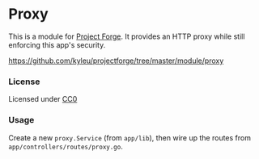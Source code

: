 # Proxy

This is a module for [Project Forge](https://projectforge.dev). It provides an HTTP proxy while still enforcing this app's security.

https://github.com/kyleu/projectforge/tree/master/module/proxy

### License

Licensed under [CC0](https://creativecommons.org/publicdomain/zero/1.0)

### Usage

Create a new `proxy.Service` (from `app/lib`), then wire up the routes from `app/controllers/routes/proxy.go`.
